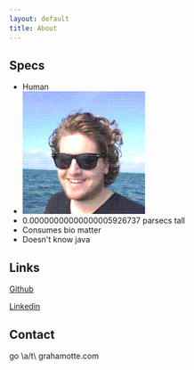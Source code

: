 ```yaml
---
layout: default
title: About
---
```


## Specs

- Human
- ![grahamotte](/public/photos/graham.png)
- 0.00000000000000005926737 parsecs tall
- Consumes bio matter
- Doesn't know java

## Links

[Github](https://github.com/grahamotte)

[Linkedin](https://www.linkedin.com/in/graham-otte/)

## Contact

go \a/t\ grahamotte.com
